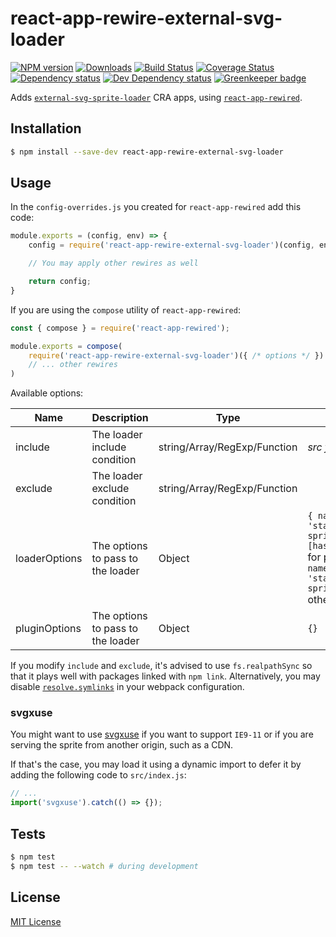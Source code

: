 # react-app-rewire-external-svg-loader

[![NPM version][npm-image]][npm-url] [![Downloads][downloads-image]][npm-url] [![Build Status][travis-image]][travis-url] [![Coverage Status][codecov-image]][codecov-url] [![Dependency status][david-dm-image]][david-dm-url] [![Dev Dependency status][david-dm-dev-image]][david-dm-dev-url] [![Greenkeeper badge][greenkeeper-image]][greenkeeper-url]

[npm-url]:https://npmjs.org/package/react-app-rewire-external-svg-loader
[npm-image]:http://img.shields.io/npm/v/react-app-rewire-external-svg-loader.svg
[downloads-image]:http://img.shields.io/npm/dm/react-app-rewire-external-svg-loader.svg
[travis-url]:https://travis-ci.org/moxystudio/react-app-rewire-external-svg-loader
[travis-image]:http://img.shields.io/travis/moxystudio/react-app-rewire-external-svg-loader/master.svg
[codecov-url]:https://codecov.io/gh/moxystudio/react-app-rewire-external-svg-loader
[codecov-image]:https://img.shields.io/codecov/c/github/moxystudio/react-app-rewire-external-svg-loader/master.svg
[david-dm-url]:https://david-dm.org/moxystudio/react-app-rewire-external-svg-loader
[david-dm-image]:https://img.shields.io/david/moxystudio/react-app-rewire-external-svg-loader.svg
[david-dm-dev-url]:https://david-dm.org/moxystudio/react-app-rewire-external-svg-loader?type=dev
[david-dm-dev-image]:https://img.shields.io/david/dev/moxystudio/react-app-rewire-external-svg-loader.svg
[greenkeeper-image]:https://badges.greenkeeper.io/moxystudio/react-app-rewire-external-svg-loader.svg
[greenkeeper-url]:https://greenkeeper.io

Adds [`external-svg-sprite-loader`](https://github.com/karify/external-svg-sprite-loader) CRA apps, using [`react-app-rewired`](https://github.com/timarney/react-app-rewired).


## Installation

```sh
$ npm install --save-dev react-app-rewire-external-svg-loader
```


## Usage

In the `config-overrides.js` you created for `react-app-rewired` add this code:

```js
module.exports = (config, env) => {
    config = require('react-app-rewire-external-svg-loader')(config, env, { /* options */ });

    // You may apply other rewires as well

    return config;
}
```

If you are using the `compose` utility of `react-app-rewired`:

```js
const { compose } = require('react-app-rewired');

module.exports = compose(
    require('react-app-rewire-external-svg-loader')({ /* options */ })
    // ... other rewires
)
```

Available options:

| Name   | Description   | Type     | Default |
| ------ | ------------- | -------- | ------- |
| include | The loader include condition | string/Array/RegExp/Function | *src folder* |
| exclude | The loader exclude condition | string/Array/RegExp/Function | |
| loaderOptions | The options to pass to the loader | Object | `{ name: 'static/media/svg-sprite.[hash:8].svg' }` for production, `{ name: 'static/media/svg-sprite.svg' }` otherwise |
| pluginOptions | The options to pass to the loader | Object | `{}` |

If you modify `include` and `exclude`, it's advised to use `fs.realpathSync` so that it plays well with packages linked with `npm link`. Alternatively, you may disable [`resolve.symlinks`](https://webpack.js.org/configuration/resolve/#resolve-symlinks) in your webpack configuration.

### svgxuse

You might want to use [svgxuse](https://github.com/Keyamoon/svgxuse) if you want to support `IE9-11` or if you are serving the sprite from another origin, such as a CDN.

If that's the case, you may load it using a dynamic import to defer it by adding the following code to `src/index.js`:

```js
// ...
import('svgxuse').catch(() => {});
```


## Tests

```sh
$ npm test
$ npm test -- --watch # during development
```


## License

[MIT License](http://opensource.org/licenses/MIT)
